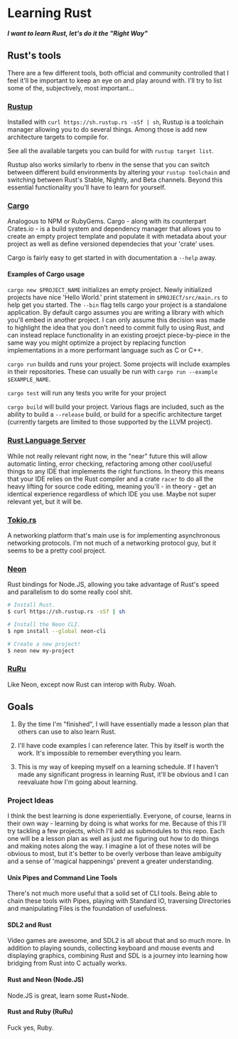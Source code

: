 # Learning Rust
##### I want to learn Rust, let's do it the "Right Way"

## Rust's tools
There are a few different tools, both official and community controlled that I feel it'll be important to keep an eye on and play around with. I'll try to list some of the, subjectively, most important...

### [Rustup](https://rustup.rs)
Installed with `curl https://sh.rustup.rs -sSf | sh`, Rustup is a toolchain manager allowing you to do several things. Among those is add new architecture targets to compile for.

See all the available targets you can build for with `rustup target list`.

Rustup also works similarly to rbenv in the sense that you can switch between different build environments by altering your `rustup toolchain` and switching between Rust's Stable, Nightly, and Beta channels. Beyond this essential functionality you'll have to learn for yourself.

### [Cargo](https://crates.io)
Analogous to NPM or RubyGems. Cargo - along with its counterpart Crates.io - is a build system and dependency manager that allows you to create an empty project template and populate it with metadata about your project as well as define versioned dependecies that your 'crate' uses.

Cargo is fairly easy to get started in with documentation a `--help` away.

#### Examples of Cargo usage
`cargo new $PROJECT_NAME` initializes an empty project. Newly initialized projects have nice 'Hello World.' print statement in `$PROJECT/src/main.rs` to help get you started. The `--bin` flag tells cargo your project is a standalone application. By default cargo assumes you are writing a library with which you'll embed in another project. I can only assume this decision was made to highlight the idea that you don't need to commit fully to using Rust, and can instead replace functionality in an existing proejct piece-by-piece in the same way you might optimize a project by replacing function implementations in a more performant language such as C or C++.

`cargo run` builds and runs your project. Some projects will include examples in their repositories. These can usually be run with `cargo run --example $EXAMPLE_NAME`.

`cargo test` will run any tests you write for your project

`cargo build` will build your project. Various flags are included, such as the ability to build a `--release` build, or build for a specific architecture target (currently targets are limited to those supported by the LLVM project).

### [Rust Language Server](https://github.com/jonathandturner/rls)
While not really relevant right now, in the "near" future this will allow automatic linting, error checking, refactoring among other cool/useful things to any IDE that implements the right functions. In theory this means that your IDE relies on the Rust compiler and a crate `racer` to do all the heavy lifting for source code editing, meaning you'll - in theory - get an identical experience regardless of which IDE you use. Maybe not super relevant yet, but it will be.

### [Tokio.rs](https://tokio.rs)
A networking platform that's main use is for implementing asynchronous networking protocols. I'm not much of a networking protocol guy, but it seems to be a pretty cool project.

### [Neon](https://www.neon-bindings.com)
Rust bindings for Node.JS, allowing you take advantage of Rust's speed and parallelism to do some really cool shit.

``` bash
# Install Rust.
$ curl https://sh.rustup.rs -sSf | sh

# Install the Neon CLI.
$ npm install --global neon-cli

# Create a new project!
$ neon new my-project
```

### [RuRu](https://github.com/d-unseductable/ruru)
Like Neon, except now Rust can interop with Ruby. Woah.

## Goals

1) By the time I'm "finished", I will have essentially made a lesson plan that others can use to also learn Rust.

2) I'll have code examples I can reference later. This by itself is worth the work. It's impossible to remember everything you learn.

3) This is my way of keeping myself on a learning schedule. If I haven't made any significant progress in learning Rust, it'll be obvious and I can reevaluate how I'm going about learning.

### Project Ideas
I think the best learning is done experientially. Everyone, of course, learns in their own way - learning by doing is what works for me. Because of this I'll try tackling a few projects, which I'll add as submodules to this repo. Each one will be a lesson plan as well as just me figuring out how to do things and making notes along the way. I imagine a lot of these notes will be obvious to most, but it's better to be overly verbose than leave ambiguity and a sense of 'magical happenings' prevent a greater understanding.

#### Unix Pipes and Command Line Tools
There's not much more useful that a solid set of CLI tools. Being able to chain these tools with Pipes, playing with Standard IO, traversing Directories and manipulating Files is the foundation of usefulness.

#### SDL2 and Rust
Video games are awesome, and SDL2 is all about that and so much more. In addition to playing sounds, collecting keyboard and mouse events and displaying graphics, combining Rust and SDL is a journey into learning how bridging from Rust into C actually works.

#### Rust and Neon (Node.JS)
Node.JS is great, learn some Rust+Node.

#### Rust and Ruby (RuRu)
Fuck yes, Ruby.

